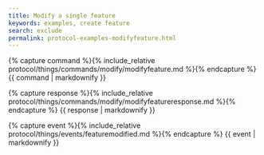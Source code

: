 ```yaml
---
title: Modify a single feature
keywords: examples, create feature
search: exclude
permalink: protocol-examples-modifyfeature.html
---
```


{% capture command %}{% include_relative protocol/things/commands/modify/modifyfeature.md %}{% endcapture %}
{{ command | markdownify }}

{% capture response %}{% include_relative protocol/things/commands/modify/modifyfeatureresponse.md %}{% endcapture %}
{{ response | markdownify }}

{% capture event %}{% include_relative protocol/things/events/featuremodified.md %}{% endcapture %}
{{ event | markdownify }}
